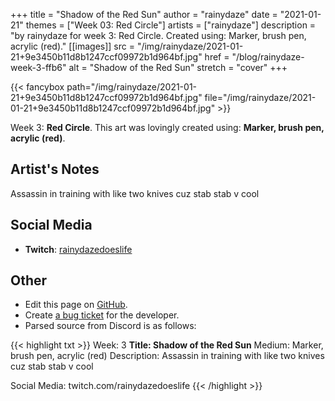 +++
title =       "Shadow of the Red Sun"
author =      "rainydaze"
date =        "2021-01-21"
themes =      ["Week 03: Red Circle"]
artists =     ["rainydaze"]
description = "by rainydaze for week 3: Red Circle. Created using: Marker, brush pen, acrylic (red)."
[[images]]
              src = "/img/rainydaze/2021-01-21+9e3450b11d8b1247ccf09972b1d964bf.jpg"
              href = "/blog/rainydaze-week-3-ffb6"
              alt = "Shadow of the Red Sun"
              stretch = "cover"
+++


{{< fancybox path="/img/rainydaze/2021-01-21+9e3450b11d8b1247ccf09972b1d964bf.jpg" file="/img/rainydaze/2021-01-21+9e3450b11d8b1247ccf09972b1d964bf.jpg" >}}


Week 3: **Red Circle**. This art was lovingly created using: **Marker, brush pen, acrylic (red)**.

## Artist's Notes

Assassin in training with like two knives cuz stab stab v cool

## Social Media

- **Twitch**: <a href='https://twitch.tv/rainydazedoeslife' target='_blank'>rainydazedoeslife</a>


## Other

- Edit this page on [GitHub](https://github.com/teaminkling/web-refresh/edit/main/blog/content/blog/rainydaze-week-3-ffb6.md).
- Create [a bug ticket](https://github.com/teaminkling/web-refresh/issues/new?assignees=&labels=bug&template=problem-report.md&title=) for the developer.
- Parsed source from Discord is as follows:

{{< highlight txt >}}
Week: 3
**Title:  Shadow of the Red Sun**
Medium: Marker, brush pen, acrylic (red)
Description: 
Assassin in training with like two knives cuz stab stab v cool

Social Media: twitch.com/rainydazedoeslife
{{< /highlight >}}